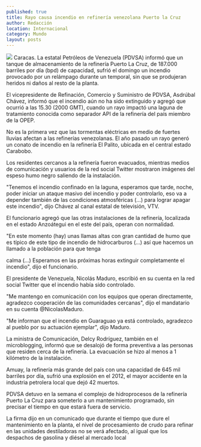 ```yaml
---
published: true
title: Rayo causa incendio en refinería venezolana Puerto la Cruz
author: Redacción
location: Internacional
category: Mundo
layout: posts
---
```


![](http://i.imgur.com/gZm9ERem.jpg)
Caracas. La estatal Petróleos de Venezuela (PDVSA) informó que un tanque de almacenamiento de la refinería Puerto La Cruz, de 187.000 barriles por día (bpd) de capacidad, sufrió el domingo un incendio provocado por un relámpago durante un temporal, sin que se produjeran heridos ni daños al resto de la planta.

El vicepresidente de Refinación, Comercio y Suministro de PDVSA, Asdrúbal Chávez, informó que el incendio aún no ha sido extinguido y agregó que ocurrió a las 15.30 (2000 GMT), cuando un rayo impactó una laguna de tratamiento conocida como separador API de la refinería del país miembro de la OPEP.

No es la primera vez que las tormentas eléctricas en medio de fuertes lluvias afectan a las refinerías venezolanas. El año pasado un rayo generó un conato de incendio en la refinería El Palito, ubicada en el central estado Carabobo.

Los residentes cercanos a la refinería fueron evacuados, mientras medios de comunicación y usuarios de la red social Twitter mostraron imágenes del espeso humo negro saliendo de la
instalación.

"Tenemos el incendio confinado en la laguna, esperamos que tarde, noche, poder iniciar un ataque masivo del incendio y poder controlarlo, eso va a depender también de las condiciones
atmosféricas (...) para lograr apagar este incendio", dijo Chávez al canal estatal de televisión, VTV.

El funcionario agregó que las otras instalaciones de la refinería, localizada en el estado Anzoátegui en el este del país, operan con normalidad.

"En este momento (hay) unas llamas altas con gran cantidad de humo que es típico de este tipo de incendio de hidrocarburos (...) así que hacemos un llamado a la población para que tenga

calma (...) Esperamos en las próximas horas extinguir completamente el incendio", dijo el funcionario.

El presidente de Venezuela, Nicolás Maduro, escribió en su cuenta en la red social Twitter que el incendio había sido controlado.

"Me mantengo en comunicación con los equipos que operan directamente, agradezco cooperación de las comunidades cercanas", dijo el mandatario en su cuenta @NicolasMaduro.

"Me informan que el incendio en Guaraguao ya está controlado, agradezco al pueblo por su actuación ejemplar", dijo Maduro.

La ministra de Comunicación, Delcy Rodríguez, también en el microblogging, informó que se desalojó de forma preventiva a las personas que residen cerca de la refinería. La evacuación se
hizo al menos a 1 kilómetro de la instalación.

Amuay, la refinería más grande del país con una capacidad de 645 mil barriles por día, sufrió una explosión en el 2012, el mayor accidente en la industria petrolera local que dejó 42 muertos.

PDVSA detuvo en la semana el complejo de hidroprocesos de la refinería Puerto La Cruz para someterlo a un mantenimiento programado, sin precisar el tiempo en que estará fuera de
servicio.

La firma dijo en un comunicado que durante el tiempo que dure el mantenimiento en la planta, el nivel de procesamiento de crudo para refinar en las unidades destiladoras no se verá afectado, al igual que los despachos de gasolina y diésel al mercado local
